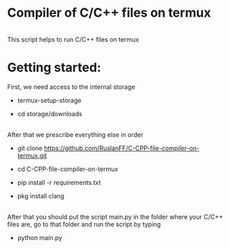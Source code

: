 # Compiler of C/C++ files on termux 

<br> This script helps to run C/C++ files on termux

# Getting started:

  First, we need access to the internal storage

  + termux-setup-storage  

  + cd storage/downloads

  

 <br>After that we prescribe everything else in order

 + git clone https://github.com/RuslanFF/C-CPP-file-compiler-on-termux.git

 + cd C-CPP-file-compiler-on-termux

 + pip install -r requirements.txt 

 + pkg install clang

 

 <br> After that you should put the script main.py in the folder where your C/C++ files are, go to that folder and run the script by typing

 + python main.py
